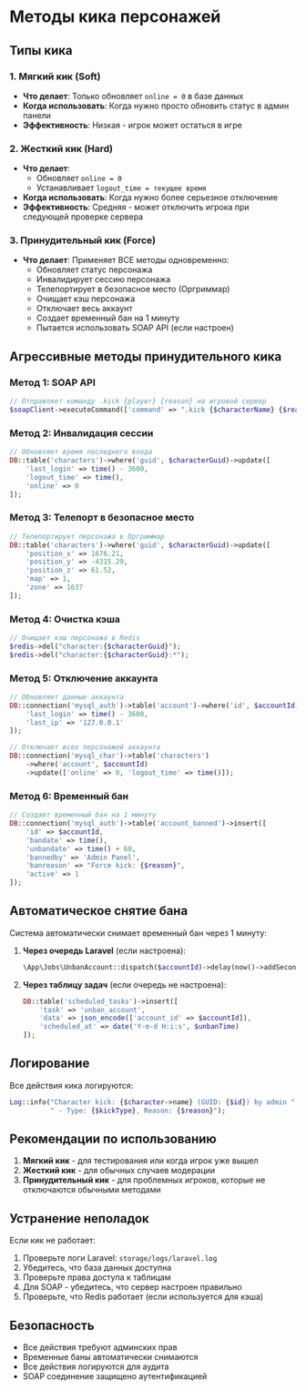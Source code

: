 # Методы кика персонажей

## Типы кика

### 1. Мягкий кик (Soft)
- **Что делает**: Только обновляет `online = 0` в базе данных
- **Когда использовать**: Когда нужно просто обновить статус в админ панели
- **Эффективность**: Низкая - игрок может остаться в игре

### 2. Жесткий кик (Hard)
- **Что делает**: 
  - Обновляет `online = 0`
  - Устанавливает `logout_time = текущее время`
- **Когда использовать**: Когда нужно более серьезное отключение
- **Эффективность**: Средняя - может отключить игрока при следующей проверке сервера

### 3. Принудительный кик (Force)
- **Что делает**: Применяет ВСЕ методы одновременно:
  - Обновляет статус персонажа
  - Инвалидирует сессию персонажа
  - Телепортирует в безопасное место (Оргриммар)
  - Очищает кэш персонажа
  - Отключает весь аккаунт
  - Создает временный бан на 1 минуту
  - Пытается использовать SOAP API (если настроен)

## Агрессивные методы принудительного кика

### Метод 1: SOAP API
```php
// Отправляет команду .kick {player} {reason} на игровой сервер
$soapClient->executeCommand(['command' => ".kick {$characterName} {$reason}"]);
```

### Метод 2: Инвалидация сессии
```php
// Обновляет время последнего входа
DB::table('characters')->where('guid', $characterGuid)->update([
    'last_login' => time() - 3600,
    'logout_time' => time(),
    'online' => 0
]);
```

### Метод 3: Телепорт в безопасное место
```php
// Телепортирует персонажа в Оргриммар
DB::table('characters')->where('guid', $characterGuid)->update([
    'position_x' => 1676.21,
    'position_y' => -4315.29,
    'position_z' => 61.52,
    'map' => 1,
    'zone' => 1637
]);
```

### Метод 4: Очистка кэша
```php
// Очищает кэш персонажа в Redis
$redis->del("character:{$characterGuid}");
$redis->del("character:{$characterGuid}:*");
```

### Метод 5: Отключение аккаунта
```php
// Обновляет данные аккаунта
DB::connection('mysql_auth')->table('account')->where('id', $accountId)->update([
    'last_login' => time() - 3600,
    'last_ip' => '127.0.0.1'
]);

// Отключает всех персонажей аккаунта
DB::connection('mysql_char')->table('characters')
    ->where('account', $accountId)
    ->update(['online' => 0, 'logout_time' => time()]);
```

### Метод 6: Временный бан
```php
// Создает временный бан на 1 минуту
DB::connection('mysql_auth')->table('account_banned')->insert([
    'id' => $accountId,
    'bandate' => time(),
    'unbandate' => time() + 60,
    'bannedby' => 'Admin Panel',
    'banreason' => "Force kick: {$reason}",
    'active' => 1
]);
```

## Автоматическое снятие бана

Система автоматически снимает временный бан через 1 минуту:

1. **Через очередь Laravel** (если настроена):
   ```php
   \App\Jobs\UnbanAccount::dispatch($accountId)->delay(now()->addSeconds(60));
   ```

2. **Через таблицу задач** (если очередь не настроена):
   ```php
   DB::table('scheduled_tasks')->insert([
       'task' => 'unban_account',
       'data' => json_encode(['account_id' => $accountId]),
       'scheduled_at' => date('Y-m-d H:i:s', $unbanTime)
   ]);
   ```

## Логирование

Все действия кика логируются:

```php
Log::info("Character kick: {$character->name} (GUID: {$id}) by admin " . Auth::user()->username . 
          " - Type: {$kickType}, Reason: {$reason}");
```

## Рекомендации по использованию

1. **Мягкий кик** - для тестирования или когда игрок уже вышел
2. **Жесткий кик** - для обычных случаев модерации
3. **Принудительный кик** - для проблемных игроков, которые не отключаются обычными методами

## Устранение неполадок

Если кик не работает:

1. Проверьте логи Laravel: `storage/logs/laravel.log`
2. Убедитесь, что база данных доступна
3. Проверьте права доступа к таблицам
4. Для SOAP - убедитесь, что сервер настроен правильно
5. Проверьте, что Redis работает (если используется для кэша)

## Безопасность

- Все действия требуют админских прав
- Временные баны автоматически снимаются
- Все действия логируются для аудита
- SOAP соединение защищено аутентификацией

